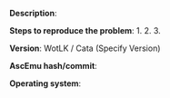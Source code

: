 **Description**:  

**Steps to reproduce the problem**: 
1. 
2. 
3. 

**Version**: WotLK / Cata (Specify Version)

**AscEmu hash/commit**: 

**Operating system**: 

